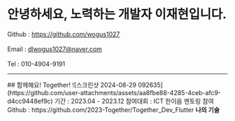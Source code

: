 # 안녕하세요, 노력하는 개발자 이재현입니다.
Github : https://github.com/wogus1027<br><br>
Email : dlwogus1027@naver.com<br><br>
Tel : 010-4904-9191
<hr>
## 함께해요! Together!
![스크린샷 2024-08-29 092635](https://github.com/user-attachments/assets/aa8fbe88-4285-4ceb-afc9-d4cc9448ef9c)
기간 : 2023.04 - 2023.12
참여대회 : ICT 한이음 멘토링 참여
Github : https://github.com/2023-Together/Together_Dev_Flutter
<Strong>나의 기술</Strong>
